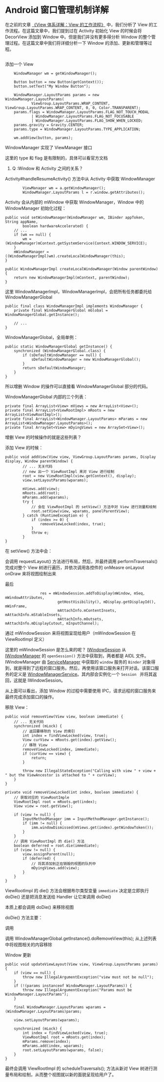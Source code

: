 # Android 窗口管理机制详解

在之前的文章 [《View 体系详解：View 的工作流程》](https://juejin.im/post/5bc5e3fbe51d450e7e51befa) 中，我们分析了 View 的工作流程。在这篇文章中，我们提到过在 Activity 初始化 View 的时候会将 DecorView 添加到 Window 中。但是我们并没有更多得分析 Window 的整个管理过程。在这篇文章中我们将详细分析一下 Window 的添加、更新和管理等过程。

## 

添加一个 View

        WindowManager wm = getWindowManager();

        Button button = new Button(getContext());
        button.setText("My Window Button");

        WindowManager.LayoutParams params = new WindowManager.LayoutParams(
                ViewGroup.LayoutParams.WRAP_CONTENT, ViewGroup.LayoutParams.WRAP_CONTENT, 0, 0, Color.TRANSPARENT);
        params.flags = WindowManager.LayoutParams.FLAG_NOT_TOUCH_MODAL
                | WindowManager.LayoutParams.FLAG_NOT_FOCUSABLE
                | WindowManager.LayoutParams.FLAG_SHOW_WHEN_LOCKED;
        params.gravity = Gravity.CENTER;
        params.type = WindowManager.LayoutParams.TYPE_APPLICATION;

        wm.addView(button, params);

WindowManager 实现了 ViewManager 接口

这里的 type 和 flag 是有限制的，具体可以看官方文档

1. Q :Window 和 Activity 之间的关系？

Activity#handleResumeActivity() 方法中从 Activity 中获取 WindowManager

            ViewManager wm = a.getWindowManager();
            WindowManager.LayoutParams l = r.window.getAttributes();

Activity 会从内部的 mWindow 中获取 WindowManager，Window 中的 WindowManager 初始化过程：

    public void setWindowManager(WindowManager wm, IBinder appToken, String appName,
            boolean hardwareAccelerated) {
        // ...
        if (wm == null) {
            wm = (WindowManager)mContext.getSystemService(Context.WINDOW_SERVICE);
        }
        mWindowManager = ((WindowManagerImpl)wm).createLocalWindowManager(this);
    }

    public WindowManagerImpl createLocalWindowManager(Window parentWindow) {
        return new WindowManagerImpl(mContext, parentWindow);
    }

这里 WindowManagerImpl，WindowManagerImpl，会把所有任务都委托给 WindowManagerGlobal

    public final class WindowManagerImpl implements WindowManager {
        private final WindowManagerGlobal mGlobal = WindowManagerGlobal.getInstance();

        // ...
    }

WindowManagerGlobal，全局单例：

    public static WindowManagerGlobal getInstance() {
        synchronized (WindowManagerGlobal.class) {
            if (sDefaultWindowManager == null) {
                sDefaultWindowManager = new WindowManagerGlobal();
            }
            return sDefaultWindowManager;
        }
    }

所以增删 Window 的操作可以直接看 WindowManagerGlobal 部分的代码。

WindowManagerGlobal 内部的三个列表：

    private final ArrayList<View> mViews = new ArrayList<View>();
    private final ArrayList<ViewRootImpl> mRoots = new ArrayList<ViewRootImpl>();
    private final ArrayList<WindowManager.LayoutParams> mParams = new ArrayList<WindowManager.LayoutParams>();
    private final ArraySet<View> mDyingViews = new ArraySet<View>();

增删 View 的时候操作的就是这些列表？

添加 View 的时候：

    public void addView(View view, ViewGroup.LayoutParams params, Display display, Window parentWindow) {
            // ... 无关代码
            // new 出一个 ViewRootImpl 来对 View 进行绘制
            root = new ViewRootImpl(view.getContext(), display);
            view.setLayoutParams(wparams);

            mViews.add(view);
            mRoots.add(root);
            mParams.add(wparams);
            try {
                // 会在 ViewRootImpl 的 setView() 方法中对 View 进行测量和绘制
                root.setView(view, wparams, panelParentView);
            } catch (RuntimeException e) {
                if (index >= 0) {
                    removeViewLocked(index, true);
                }
                throw e;
            }
    }

在 setView() 方法中会：

会调用 requestLayout() 方法进行布局，然后，并最终调用 performTraversals() 完成对整个 View 树进行遍历，并依次调用各控件的 onMeasre onLayout onDraw 来将视图绘制出来

最后

                    res = mWindowSession.addToDisplay(mWindow, mSeq, mWindowAttributes,
                            getHostVisibility(), mDisplay.getDisplayId(), mWinFrame,
                            mAttachInfo.mContentInsets, mAttachInfo.mStableInsets,
                            mAttachInfo.mOutsets, mAttachInfo.mDisplayCutout, mInputChannel);

通过 mWindowSession 来将视图呈现给用户（mWindowSession 在 ViewRootImpl 定义）

这里的 mWindowSession 是怎么来的呢？ [IWindowSession](https://android.googlesource.com/platform/frameworks/base/+/master/core/java/android/view/IWindowSession.aidl) 从 [IWindowManager](https://android.googlesource.com/platform/frameworks/base/+/master/core/java/android/view/IWindowManager.aidl) 的 `openSession()` 方法中获取到，两者都是 AIDL 文件。IWindowManager 由 [ServiceManager](https://android.googlesource.com/platform/frameworks/base/+/master/core/java/android/os/ServiceManager.java) 中获取的 `window` 服务的 `Binder` 对象得到，就是得到了远程的窗口服务。然后，再使用该窗口服务来打开对话。该窗口服务的定义是 [WindowManagerService](https://android.googlesource.com/platform/frameworks/base/+/b267554/services/java/com/android/server/wm/WindowManagerService.java)。其内部会实例化一个 `Session ` 并将其返回，这就是 IWindowSession。

从上面可以看出，添加 Window 的过程中需要使用 IPC，请求远程的窗口服务来最终完成添加窗口的操作。


移除 View：

    public void removeView(View view, boolean immediate) {
        // ... 无关代码
        synchronized (mLock) {
            // 返回要移除的 View 的索引
            int index = findViewLocked(view, true);
            View curView = mRoots.get(index).getView();
            // 移除 View
            removeViewLocked(index, immediate);
            if (curView == view) {
                return;
            }

            throw new IllegalStateException("Calling with view " + view + " but the ViewAncestor is attached to " + curView);
        }
    }

    private void removeViewLocked(int index, boolean immediate) {
        // 获取对应的 ViewRootImple
        ViewRootImpl root = mRoots.get(index);
        View view = root.getView();

        if (view != null) {
            InputMethodManager imm = InputMethodManager.getInstance();
            if (imm != null) {
                imm.windowDismissed(mViews.get(index).getWindowToken());
            }
        }
        // 调用 ViewRootImpl 的 die() 方法
        boolean deferred = root.die(immediate);
        if (view != null) {
            view.assignParent(null);
            if (deferred) {
                // 将其添加到正在销毁的视图的队列中
                mDyingViews.add(view);
            }
        }
    }

ViewRootImpl 的 die() 方法会根据布尔类型变量 `immediate` 决定是立即执行 doDie() 还是把消息发送给 Handler 让它来调用 doDie()

本质上都会调用 doDie() 来移除视图

doDie() 方法主要：

调用 

调用 WindowManagerGlobal.getInstance().doRemoveView(this); 从上述列表中将视图相关的内容移除


Window 更新

    public void updateViewLayout(View view, ViewGroup.LayoutParams params) {
        if (view == null) {
            throw new IllegalArgumentException("view must not be null");
        }
        if (!(params instanceof WindowManager.LayoutParams)) {
            throw new IllegalArgumentException("Params must be WindowManager.LayoutParams");
        }

        final WindowManager.LayoutParams wparams = (WindowManager.LayoutParams)params;

        view.setLayoutParams(wparams);

        synchronized (mLock) {
            int index = findViewLocked(view, true);
            ViewRootImpl root = mRoots.get(index);
            mParams.remove(index);
            mParams.add(index, wparams);
            root.setLayoutParams(wparams, false);
        }
    }

最终会调用 ViewRootImpl 的 scheduleTraversals(); 方法从新对 View 树进行测量布局和绘制，从而整个视图就以新的面貌呈现给用户了。



